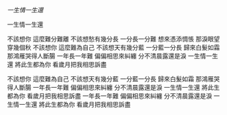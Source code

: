 *一生情一生還*




一生情一生還

不該想你 這麼難分難離
不該想愁有幾分長
一分長一分難 想來憑添惆悵
那淚眼望穿幾個秋
不該想你 這麼難為自己
不該想天有幾分藍
一分藍一分長 歸來白髮如霜
那鴻雁哭得人斷腸
一年長一年難 偏偏相思來糾纏
分不清晨露還是淚
一生情一生還 將此生都為你
看歲月把我相思訴盡

不該想你 這麼難為自己
不該想天有幾分藍
一分藍一分長 歸來白髮如霜
那鴻雁哭得人斷腸
一年長一年難 偏偏相思來糾纏
分不清晨露還是淚
一生情一生還 將此生都為你
看歲月把我相思訴盡
一年長一年難 偏偏相思來糾纏
分不清晨露還是淚
一生情一生還 將此生都為你
看歲月把我相思訴盡
